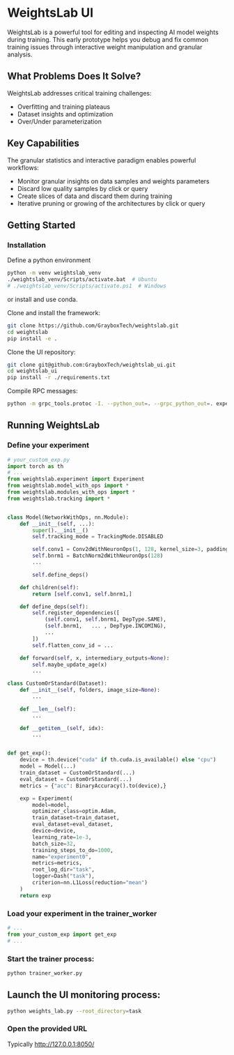 # WeightsLab UI

WeightsLab is a powerful tool for editing and inspecting AI model weights during training.
This early prototype helps you debug and fix common training issues through interactive weight manipulation and granular analysis.

## What Problems Does It Solve?
WeightsLab addresses critical training challenges:

* Overfitting and training plateaus
* Dataset insights and optimization
* Over/Under parameterization

## Key Capabilities
The granular statistics and interactive paradigm enables powerful workflows:

* Monitor granular insights on data samples and weights parameters
* Discard low quality samples by click or query
* Create slices of data and discard them during training
* Iterative pruning or growing of the architectures by click or query

## Getting Started
### Installation
Define a python environment
```bash
python -m venv weightslab_venv
./weightslab_venv/Scripts/activate.bat  # Ubuntu
# ./weightslab_venv/Scripts/activate.ps1  # Windows
```
or install and use conda.


Clone and install the framework:

```bash
git clone https://github.com/GrayboxTech/weightslab.git
cd weightslab
pip install -e .
```

Clone the UI repository:
```bash
git clone git@github.com:GrayboxTech/weightslab_ui.git
cd weightslab_ui
pip install -r ./requirements.txt
```

Compile RPC messages:
```bash
python -m grpc_tools.protoc -I. --python_out=. --grpc_python_out=. experiment_service.proto
```


## Running WeightsLab
### Define your experiment
```python
# your_custom_exp.py
import torch as th
# ...
from weightslab.experiment import Experiment
from weightslab.model_with_ops import *
from weightslab.modules_with_ops import *
from weightslab.tracking import *


class Model(NetworkWithOps, nn.Module):
    def __init__(self, ...):
        super().__init__()
        self.tracking_mode = TrackingMode.DISABLED

        self.conv1 = Conv2dWithNeuronOps(1, 128, kernel_size=3, padding=1)
        self.bnrm1 = BatchNorm2dWithNeuronOps(128)
        ...

        self.define_deps()

    def children(self):
        return [self.conv1, self.bnrm1,]

    def define_deps(self):
        self.register_dependencies([
            (self.conv1, self.bnrm1, DepType.SAME),
            (self.bnrm1,   ... , DepType.INCOMING),
            ...
        ])
        self.flatten_conv_id = ...

    def forward(self, x, intermediary_outputs=None):
        self.maybe_update_age(x)
        ...

class CustomOrStandard(Dataset):
    def __init__(self, folders, image_size=None):
        ...

    def __len__(self):
        ...

    def __getitem__(self, idx):
        ...


def get_exp():
    device = th.device("cuda" if th.cuda.is_available() else "cpu")
    model = Model(...)
    train_dataset = CustomOrStandard(...)
    eval_dataset = CustomOrStandard(...)
    metrics = {"acc": BinaryAccuracy().to(device),} 

    exp = Experiment(
        model=model,
        optimizer_class=optim.Adam,
        train_dataset=train_dataset,
        eval_dataset=eval_dataset,
        device=device,
        learning_rate=1e-3,
        batch_size=32,
        training_steps_to_do=1000,
        name="experiment0",
        metrics=metrics,
        root_log_dir="task",
        logger=Dash("task"),
        criterion=nn.L1Loss(reduction="mean")
    )
    return exp
```

### Load your experiment in the trainer_worker
```python
# ...
from your_custom_exp import get_exp
# ...
```

### Start the trainer process:

```bash
python trainer_worker.py
```

## Launch the UI monitoring process:
```bash
python weights_lab.py --root_directory=task
```

### Open the provided URL
Typically http://127.0.0.1:8050/